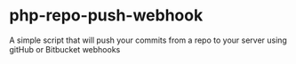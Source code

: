 # php-repo-push-webhook
A simple script that will push your commits from a repo to your server using gitHub or Bitbucket webhooks
